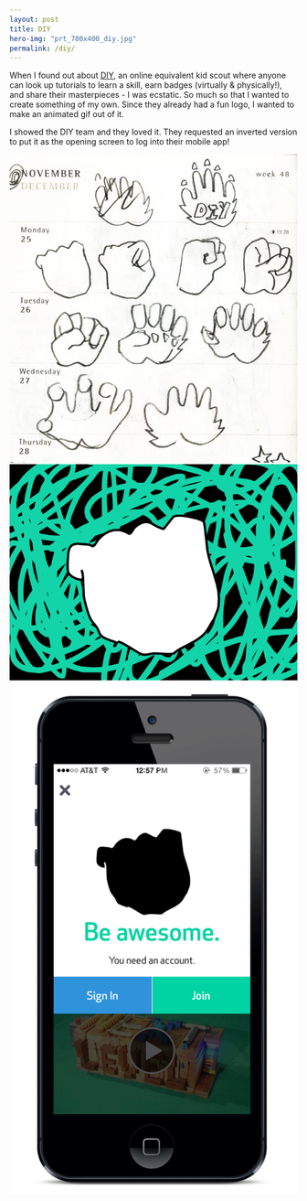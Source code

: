 ```yaml
---
layout: post
title: DIY
hero-img: "prt_700x400_diy.jpg"
permalink: /diy/
---
```


When I found out about <a href="http://diy.org" target="_blank">DIY</a>, an online equivalent kid scout where anyone can look up tutorials to learn a skill, earn badges (virtually & physically!), and share their masterpieces - I was ecstatic. So much so that I wanted to create something of my own. Since they already had a fun logo, I wanted to make an animated gif out of it.

I showed the DIY team and they loved it. They requested an inverted version to put it as the opening screen to log into their mobile app!

![DIY Sketch](/public/img/diy/sketches.jpg)
![DIY Gif](/public/img/diy/diy_o.gif)
![DIY Gif App](/public/img/diy/diy_inapp_phone_o.gif)
